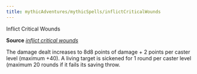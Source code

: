 ```yaml
---
title: mythicAdventures/mythicSpells/inflictCriticalWounds
---
```

Inflict Critical Wounds

**Source** [_inflict critical wounds_](spell_dir/inflictCriticalWounds#_inflict-critical-wounds)

The damage dealt increases to 8d8 points of damage + 2 points per caster level (maximum +40). A living target is sickened for 1 round per caster level (maximum 20 rounds if it fails its saving throw.

